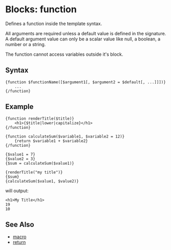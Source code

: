# Blocks: function 

Defines a function inside the template syntax.

All arguments are required unless a default value is defined in the signature.
A default argument value can only be a scalar value like null, a boolean, a number or a string. 

The function cannot access variables outside it's block.

## Syntax

```
{function $functionName([$argument1[, $argument2 = $default[, ...]]])}
    ...
{/function}
```

## Example

```
{function renderTitle($title)}
    <h1>{$title|lower|capitalize}</h1>
{/function}

{function calculateSum($variable1, $variable2 = 12)}
    {return $variable1 + $variable2}
{/function}

{$value1 = 7}
{$value2 = 3}
{$sum = calculateSum($value1)}

{renderTitle("my title")}
{$sum}
{calculateSum($value1, $value2)}
```

will output:

```
<h1>My Title</h1>
19
10
```


## See Also

- [macro](macro.md)
- [return](return.md)


